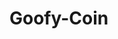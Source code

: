 # Goofy-Coin
<!--
#User
     this class contain user info this is created when a new user is added to
     blockchain structure this class contain :
##id
##name
##__privateKey
##publicKey
##bornTime
##createKey(id)
##signTransaction(hashData)     

#Transaction
     this is a part of ledger and it contain details of the transaction
##id
     
##fromPublickey
##toPublickey
##tCoins
##tTime
##tValied
##tMessage
##tHash
##tSignature
##verify_sign(pub_key, signature, hashData)
##coinTransaction(id,goofy,coins)
##createHash(data)
##userTransaction(id , fromPublickey , toPublickey , coins ,fromObj)

#Blockchain

##allUsers
##allTransactions
##condition()
##getUser(userPublicKey)
##verifyTranaction(From , To ,cost)
##main()
 -->

